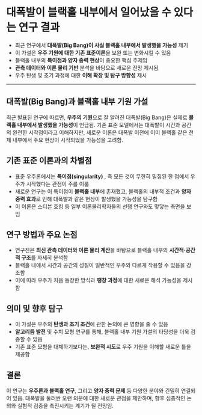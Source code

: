 # 대폭발이 블랙홀 내부에서 일어났을 수 있다는 연구 결과


* 최근 연구에서 **대폭발(Big Bang)이 사실 블랙홀 내부에서 발생했을 가능성** 제기
* 이 가설은 **우주 기원에 대한 기존 표준이론**을 보완 또는 변화시킬 수 있음
* 블랙홀 내부의 **특이점과 양자 중력 현상**이 중요한 핵심 주제임
* **관측 데이터와 이론 물리 기반** 분석을 바탕으로 새로운 전망 제시됨
* 우주 탄생 및 초기 과정에 대한 **이해 확장 및 탐구 방향성** 제시

---

대폭발(Big Bang)과 블랙홀 내부 기원 가설
---------------------------

최근 발표된 연구에 따르면, **우주의 기원**으로 잘 알려진 대폭발(Big Bang)은 실제로 **블랙홀 내부에서 발생했을 가능성**이 언급됨. 기존 표준 모델에서는 대폭발이 시간과 공간의 완전한 시작점이라고 이해하지만, 새로운 이론은 대폭발 이전에 이미 블랙홀 같은 천체 내부에서 주요 현상이 시작되었을 가능성을 고려함.

기존 표준 이론과의 차별점
--------------

* 표준 우주론에서는 **특이점(singularity)** , 즉 모든 것이 무한히 밀집된 한 점에서 우주가 시작했다는 관점이 주를 이룸
* 새로운 연구는 이 특이점이 **블랙홀 내부**에 존재했고, 블랙홀의 내부적 조건과 **양자 중력 효과**로 인해 대폭발과 같은 현상이 발생했을 가능성을 탐구함
* 이 이론은 스티븐 호킹 등 일부 이론물리학자들의 선행 연구와도 맞닿는 측면을 보임

연구 방법과 주요 논점
------------

* 연구진은 **최신 관측 데이터와 이론 물리 계산**을 바탕으로 블랙홀 내부의 **시간적·공간적 구조**를 자세히 분석함
* 블랙홀 내에서 시간과 공간의 성질이 일반적인 우주와 다르게 작용할 수 있음을 강조함
* 이에 따라 우주가 처음 등장한 방식과 **팽창 과정**에 대한 새로운 해석 가능성을 제시함

의미 및 향후 탐구
----------

* 이 가설은 우주의 **탄생과 초기 조건**에 관한 논의에 큰 영향을 줄 수 있음
* **알고리듬 발전** 및 수치 모형 연구를 통해, 블랙홀 내부 기원 가설의 타당성을 더욱 검증할 수 있음
* 기존 표준 모형을 대체하기보다는, **보완적 시도**로 우주 기원을 이해할 새로운 틀을 제공함

결론
--

이 연구는 **우주론과 블랙홀 연구**, 그리고 **양자 중력 문제** 등 다양한 분야와 긴밀히 연결되어 있음. 대폭발을 둘러싼 오랜 의문에 대한 새로운 관점을 제안하며, 향후 심층적인 논의와 실험적 검증을 촉진시키는 계기가 될 전망임.

